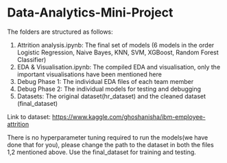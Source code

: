 # Data-Analytics-Mini-Project

The folders are structured as follows:
1. Attrition analysis.ipynb: The final set of models (6 models in the order Logistic Regression, Naive Bayes, KNN, SVM, XGBoost, Random Forest Classifier)
2. EDA & Visualisation.ipynb: The compiled EDA and visualisation, only the important visualisations have been mentioned here
3. Debug Phase 1: The individual EDA files of each team member
4. Debug Phase 2: The individual models for testing and debugging 
5. Datasets: The original dataset(hr_dataset) and the cleaned dataset (final_dataset)

Link to dataset: https://www.kaggle.com/ghoshanisha/ibm-employee-attrition 

There is no hyperparameter tuning required to run the models(we have done that for you), please change the path to the dataset in both the files 1,2 mentioned above.
Use the final_dataset for training and testing. 
